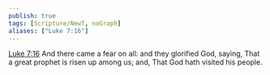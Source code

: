```yaml
---
publish: true
tags: [Scripture/NewT, noGraph]
aliases: ["Luke 7:16"]
---
```

[Luke 7:16](https://churchofjesuschrist.org/study/scriptures/nt/luke/7?lang=eng&id=p16#p16) And there came a fear on all: and they glorified God, saying, That a great prophet is risen up among us; and, That God hath visited his people.
